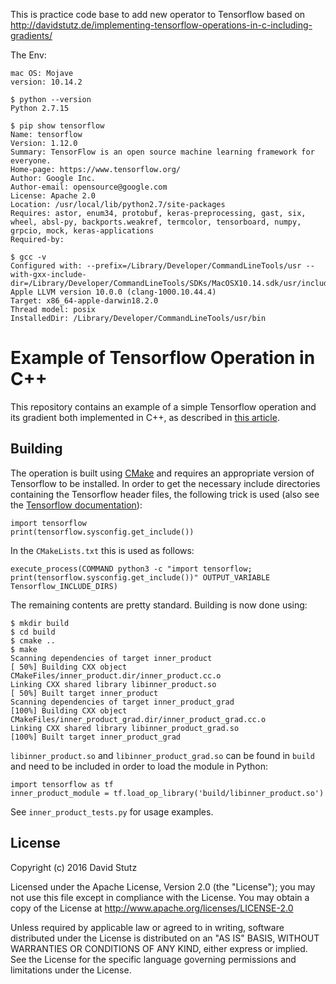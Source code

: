 This is practice code base to add new operator to Tensorflow based on http://davidstutz.de/implementing-tensorflow-operations-in-c-including-gradients/

The Env:
```
mac OS: Mojave
version: 10.14.2

$ python --version
Python 2.7.15

$ pip show tensorflow
Name: tensorflow
Version: 1.12.0
Summary: TensorFlow is an open source machine learning framework for everyone.
Home-page: https://www.tensorflow.org/
Author: Google Inc.
Author-email: opensource@google.com
License: Apache 2.0
Location: /usr/local/lib/python2.7/site-packages
Requires: astor, enum34, protobuf, keras-preprocessing, gast, six, wheel, absl-py, backports.weakref, termcolor, tensorboard, numpy, grpcio, mock, keras-applications
Required-by:

$ gcc -v
Configured with: --prefix=/Library/Developer/CommandLineTools/usr --with-gxx-include-dir=/Library/Developer/CommandLineTools/SDKs/MacOSX10.14.sdk/usr/include/c++/4.2.1
Apple LLVM version 10.0.0 (clang-1000.10.44.4)
Target: x86_64-apple-darwin18.2.0
Thread model: posix
InstalledDir: /Library/Developer/CommandLineTools/usr/bin
```

# Example of Tensorflow Operation in C++

This repository contains an example of a simple Tensorflow operation and its gradient both implemented in C++, as described in [this article](http://davidstutz.de/implementing-tensorflow-operations-in-c-including-gradients/).

## Building

The operation is built using [CMake](https://cmake.org/) and requires an appropriate version of Tensorflow to be installed. In order to get the necessary include directories containing the Tensorflow header files, the following trick is used (also see the [Tensorflow documentation](https://www.tensorflow.org/how_tos/adding_an_op/)):

    import tensorflow
    print(tensorflow.sysconfig.get_include())

In the `CMakeLists.txt` this is used as follows:

    execute_process(COMMAND python3 -c "import tensorflow; print(tensorflow.sysconfig.get_include())" OUTPUT_VARIABLE Tensorflow_INCLUDE_DIRS)

The remaining contents are pretty standard. Building is now done using:

    $ mkdir build
    $ cd build
    $ cmake ..
    $ make
    Scanning dependencies of target inner_product
    [ 50%] Building CXX object CMakeFiles/inner_product.dir/inner_product.cc.o
    Linking CXX shared library libinner_product.so
    [ 50%] Built target inner_product
    Scanning dependencies of target inner_product_grad
    [100%] Building CXX object CMakeFiles/inner_product_grad.dir/inner_product_grad.cc.o
    Linking CXX shared library libinner_product_grad.so
    [100%] Built target inner_product_grad

`libinner_product.so` and `libinner_product_grad.so` can be found in `build` and need to be included in order to load the module in Python:

    import tensorflow as tf
    inner_product_module = tf.load_op_library('build/libinner_product.so')

See `inner_product_tests.py` for usage examples.

## License

Copyright (c) 2016 David Stutz

Licensed under the Apache License, Version 2.0 (the "License"); you may not use this file except in compliance with the License. You may obtain a copy of the License at http://www.apache.org/licenses/LICENSE-2.0

Unless required by applicable law or agreed to in writing, software distributed under the License is distributed on an "AS IS" BASIS, WITHOUT WARRANTIES OR CONDITIONS OF ANY KIND, either express or implied. See the License for the specific language governing permissions and limitations under the License.
